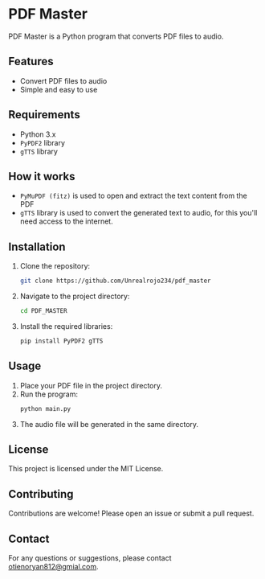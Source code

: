 # PDF Master

PDF Master is a Python program that converts PDF files to audio.

## Features

- Convert PDF files to audio
- Simple and easy to use

## Requirements

- Python 3.x
- `PyPDF2` library
- `gTTS` library

## How it works

- `PyMuPDF (fitz)` is used to open and extract the text content from the PDF
- `gTTS` library is used to convert the generated text to audio, for this you'll need access to the internet.

## Installation

1. Clone the repository:
   ```bash
   git clone https://github.com/Unrealrojo234/pdf_master
   ```
2. Navigate to the project directory:
   ```bash
   cd PDF_MASTER
   ```
3. Install the required libraries:
   ```bash
   pip install PyPDF2 gTTS
   ```

## Usage

1. Place your PDF file in the project directory.
2. Run the program:
   ```bash
   python main.py
   ```
3. The audio file will be generated in the same directory.

## License

This project is licensed under the MIT License.

## Contributing

Contributions are welcome! Please open an issue or submit a pull request.

## Contact

For any questions or suggestions, please contact otienoryan812@gmial.com.
